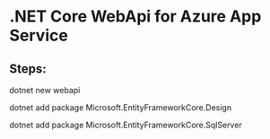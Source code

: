 # .NET Core WebApi for Azure App Service

## Steps:

dotnet new webapi

dotnet add package Microsoft.EntityFrameworkCore.Design

dotnet add package Microsoft.EntityFrameworkCore.SqlServer
